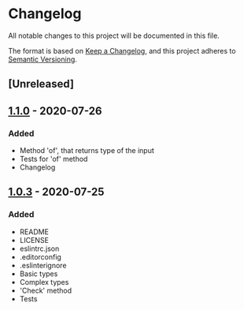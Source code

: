# Changelog
All notable changes to this project will be documented in this file.

The format is based on [Keep a Changelog](https://keepachangelog.com/en/1.0.0/),
and this project adheres to [Semantic Versioning](https://semver.org/spec/v2.0.0.html).

## [Unreleased]

## [1.1.0] - 2020-07-26
### Added
- Method 'of', that returns type of the input
- Tests for 'of' method
- Changelog

## [1.0.3] - 2020-07-25
### Added
- README
- LICENSE
- eslintrc.json
- .editorconfig
- .eslinterignore
- Basic types
- Complex types
- 'Check' method
- Tests

[1.1.0]: https://github.com/morimoto-ltd/psycho-type/compare/1.1.0...1.0.3
[1.0.3]: https://github.com/morimoto-ltd/psycho-type/releases/tag/1.0.3

